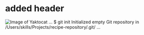 # added header
![Image of Yaktocat](https://octodex.github.com/images/yaktocat.png)
...
$ git init
Initialized empty Git repository in /Users/skills/Projects/recipe-repository/.git/
...
